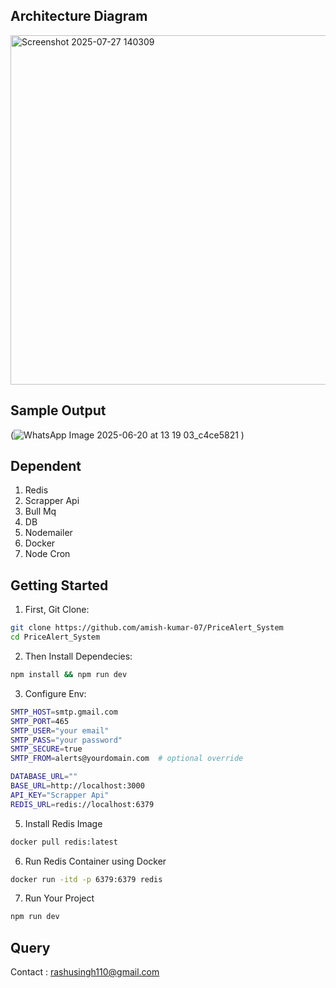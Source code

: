 ## Architecture Diagram

<img width="1172" height="559" alt="Screenshot 2025-07-27 140309" src="https://github.com/user-attachments/assets/d2fb8089-3ab5-4bd4-a710-de8778fbf9bc" />


## Sample Output
(![WhatsApp Image 2025-06-20 at 13 19 03_c4ce5821](https://github.com/user-attachments/assets/26df3a74-e613-4b58-9c4c-0fd144604fc9)
)

## Dependent
1. Redis
2. Scrapper Api
3. Bull Mq
4. DB
5. Nodemailer
6. Docker
7. Node Cron

## Getting Started

1. First, Git Clone:

```bash
git clone https://github.com/amish-kumar-07/PriceAlert_System
cd PriceAlert_System
```
2. Then Install Dependecies:

```bash
npm install && npm run dev
```
3. Configure Env:
```bash
SMTP_HOST=smtp.gmail.com
SMTP_PORT=465
SMTP_USER="your email"
SMTP_PASS="your password"
SMTP_SECURE=true
SMTP_FROM=alerts@yourdomain.com  # optional override

DATABASE_URL=""
BASE_URL=http://localhost:3000
API_KEY="Scrapper Api"
REDIS_URL=redis://localhost:6379
```
5. Install Redis Image
```bash
docker pull redis:latest
```
6. Run Redis Container using Docker 

```bash
docker run -itd -p 6379:6379 redis
```
7. Run Your Project
```bash
npm run dev
```

## Query
Contact : rashusingh110@gmail.com
